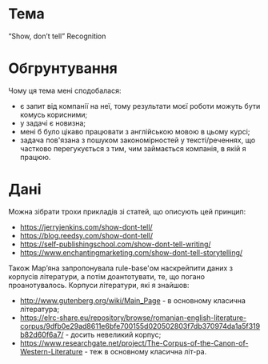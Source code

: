 # Тема

“Show, don’t tell” Recognition

# Обгрунтування

Чому ця тема мені сподобалася:

* є запит від компанії на неї, тому результати моєї роботи можуть бути комусь корисними;
* у задачі є новизна;
* мені б було цікаво працювати з англійською мовою в цьому курсі;
* задача пов'язана з пошуком закономірностей у тексті/реченнях, що частково перегукується з тим, чим займається компанія, в якій я працюю.

# Дані

Можна зібрати трохи прикладів зі статей, що описують цей принцип:

* https://jerryjenkins.com/show-dont-tell/
* https://blog.reedsy.com/show-dont-tell/
* https://self-publishingschool.com/show-dont-tell-writing/
* https://www.enchantingmarketing.com/show-dont-tell-storytelling/

Також Мар’яна запропонувала rule-base'ом наскрейпити даних з корпусів літератури, а потім доантотувати, те, що погано проанотувалось.
Корпуси літератури, які я знайшов:

* http://www.gutenberg.org/wiki/Main_Page - в основному класична література;
* https://elrc-share.eu/repository/browse/romanian-english-literature-corpus/9dfb0e29ad8611e6bfe700155d020502803f7db370974da1a5f319b82d60f6a7/ - досить невеликий корпус;
* https://www.researchgate.net/project/The-Corpus-of-the-Canon-of-Western-Literature - теж в основному класична літ-ра.
